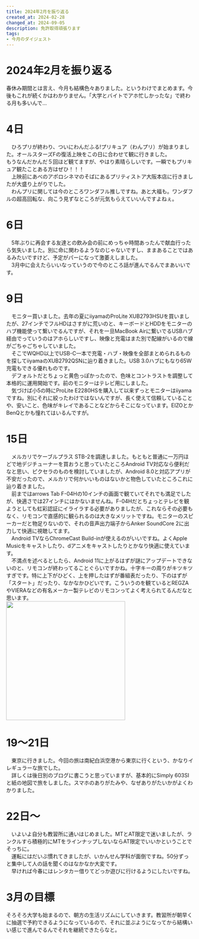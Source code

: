 ```yaml
---
title: 2024年2月を振り返る
created_at: 2024-02-28
changed_at: 2024-09-05
description: 免許取得頑張ります
tags:
- 今月のダイジェスト
---
```


# 2024年2月を振り返る
春休み期間とは言え、今月も結構色々ありました。というわけでまとめます。今後もこれが続くかはわかりません。「大学とバイトでアホ忙しかったな」で終わる月も多いんで…

# 4日
　ひろプリが終わり、ついにわんだふる!プリキュア（わんプリ）が始まりました。オールスターズFの復活上映をこの日に合わせて観に行きました。<br>
もうなんだかんだ５回ほど観てますが、やはり素晴らしいです。一瞬でもプリキュア観たことある方はぜひ！！！<br>
　上映前にあべのアポロシネマのそばにあるプリティストア大阪本店に行きましたが大盛り上がりでした。<br>
　わんプリに関しては今のところワンダフル推しですね。あと大福も。ワンダフルの超高回転な、向こう見ずなところが元気もらえていいんですよねぇ。<br>

# 6日
　5年ぶりに再会する友達との飲み会の前にめっちゃ時間あったんで献血行ったら気失いました。別に命に関わるようなのじゃないですし、ままあることではあるみたいですけど、予定がパーになって激萎えしました。<br>
　3月中に会えたらいいなっていうので今のところ話が進んでるんでまあいいです。<br>

# 9日
　モニター買いました。去年の夏にiiyamaのProLite XUB2793HSUを買いましたが、27インチでフルHDはさすがに荒いのと、キーボードとHDDをモニターのハブ機能使って繋いでるんですが、それを一旦MacBook Airに繋いでるUSBハブ経由でっていうのはアホらしいですし、映像と充電はまた別で配線がいるので線がごちゃごちゃしていました。<br>
　そこでWQHD以上でUSB-C一本で充電・ハブ・映像を全部まとめられるものを探してiiyamaのXUB2792QSNに辿り着きました。USB 3.0ハブにもなり65W充電もできる優れものです。<br>
　デフォルトだとちょっと黄色っぽかったので、色味とコントラストを調整して本格的に運用開始です。前のモニターはテレビ用にしました。<br>
　気づけば小5の時にProLite E2280HSを購入して以来ずっとモニターはiiyamaですね。別にそれに絞ったわけではないんですが、長く使えて信頼していることや、安いこと、色味がキレイであることなどからそこになっています。EIZOとかBenQとかも憧れてはいるんですが。<br>

# 15日
　メルカリでケーブルプラス STB-2を調達しました。もともと普通に一万円ほどで地デジチューナーを買おうと思っていたところAndroid TV対応なら便利だなと思い、ピクセラのものを検討していましたが、Android 8.0と対応アプリが不安だったので、メルカリで何かいいものはないかと物色していたところこれに辿り着きました。<br>
　前まではarrows Tab F-04Hの10インチの画面で観ていてそれでも満足でしたが、快適さでは27インチにはかないませんね。F-04Hだとちょっとテレビを観ようとしても虹彩認証にイライラする必要がありましたが、これならその必要もなく、リモコンで直感的に観られるのは大きなメリットですね。モニターのスピーカーだと物足りないので、それの音声出力端子からAnker SoundCore 2に出力して快適に視聴してます。<br>
　Android TVならChromeCast Build-inが使えるのがいいですね。よくApple Musicをキャストしたり、dアニメをキャストしたりとかなり快適に使えています。<br>
　不満点を述べるとしたら、Android 11に上がるはずが謎にアップデートできないのと、リモコンが終わってることぐらいですかね。十字キーの周りがキツキツすぎです。特に上下がひどく、上を押したはずが番組表だったり、下のはずが「スタート」だったり、なかなかひどいです。こういうのを観ているとREGZAやVIERAなどの有名メーカー製テレビのリモコンってよく考えられてるんだなと思います。<br>
<img src="https://minio.zuiho.moe/media_attachments/files/111/939/159/990/846/934/original/0192c6b54ba06532.jpg" width="320px">
# 19〜21日
　東京に行きました。今回の旅は南紀白浜空港から東京に行くという、かなりイレギュラーな旅でした。<br>
　詳しくは後日別のブログに書こうと思っていますが、基本的にSimply 603SIと紙の地図で旅をしました。スマホのありがたみや、なぜありがたいかがよくわかりました。<br>

# 22日〜
　いよいよ自分も教習所に通いはじめました。MTとAT限定で迷いましたが、ランクルすら積極的にMTをラインナップしないならAT限定でいいかということでそっちに。<br>
　運転にはだいぶ慣れてきましたが、いかんせん学科が面倒ですね。50分ずっと集中して人の話を聞くのはなかなか大変です。<br>
　早ければ今春にはレンタカー借りてどっか遊びに行けるようにしたいですね。<br>

# 3月の目標
そろそろ大学も始まるので、朝方の生活リズムにしていきます。教習所が朝早くに抽選で予約できるようになっているので、それに並ぶようになってから結構いい感じで進んでるんでそれを継続できたらなと。